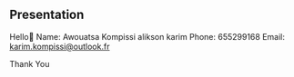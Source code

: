 ## Presentation

Hello👋
Name: Awouatsa Kompissi alikson karim
Phone: 655299168
Email: karim.kompissi@outlook.fr

Thank You